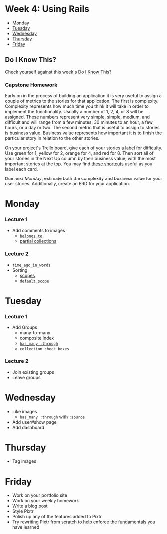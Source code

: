 # Week 4: Using Rails

* [Monday](#monday)
* [Tuesday](#tuesday)
* [Wednesday](#wednesday)
* [Thursday](#thursday)
* [Friday](#friday)

## Do I Know This?

Check yourself against this week's [Do I Know This?]

[Do I Know This?]: do_i_know_this/week_04.md

### Capstone Homework

Early on in the process of building an application it is very useful to
assign a couple of metrics to the stories for that application. The first is
complexity. Complexity represents how much time you think it will take in order
to implement the functionality. Usually a number of 1, 2, 4, or 8 will be
assigned. These numbers represent very simple, simple, medium, and difficult
and will range from a few minutes, 30 minutes to an hour, a few hours, or a day
or two. The second metric that is useful to assign to stories is business
value. Business value represents how important it is to finish the particular
story in relation to the other stories.

On your project's Trello board, give each of your stories a label for
difficulty. Use green for 1, yellow for 2, orange for 4, and red for 8. Then
sort all of your stories in the Next Up column by their business value, with the
most important stories at the top. You may find [these shortcuts] useful as you
label each card.

[these shortcuts]: https://trello.com/shortcuts

Due *next Monday*, estimate both the complexity and business value for your
user stories. Additionally, create an ERD for your application.

# Monday

### Lecture 1

* Add comments to images
  - [`belongs_to`]
  - [partial collections]

[`belongs_to`]: http://guides.rubyonrails.org/association_basics.html#the-belongs-to-association
[partial collections]: http://guides.rubyonrails.org/layouts_and_rendering.html#rendering-collections

### Lecture 2

* [`time_ago_in_words`]
* Sorting
  - [scopes]
  - [`default_scope`]

[`time_ago_in_words`]: http://api.rubyonrails.org/classes/ActionView/Helpers/DateHelper.html#method-i-time_ago_in_words
[scopes]: http://guides.rubyonrails.org/active_record_querying.html#scopes
[`default_scope`]: http://guides.rubyonrails.org/active_record_querying.html#applying-a-default-scope

# Tuesday

### Lecture 1

* Add Groups
  - many-to-many
  - composite index
  - [`has_many :through`]
  - `collection_check_boxes`

[`has_many :through`]: http://guides.rubyonrails.org/association_basics.html#the-has-many-through-association

### Lecture 2

* Join existing groups
* Leave groups

# Wednesday

* Like images
  - `has_many :through` with `:source`
* Add user#show page
* Add dashboard

# Thursday

* Tag images

# Friday

* Work on your portfolio site
* Work on your weekly homework
* Write a blog post
* Style Pixtr
* Polish up any of the features added to Pixtr
* Try rewriting Pixtr from scratch to help enforce the
  fundamentals you have learned
